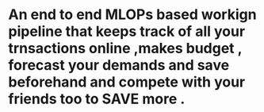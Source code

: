# An end to end MLOPs based workign pipeline that keeps track of all your trnsactions online ,makes budget , forecast your demands and save beforehand and compete with your friends too to SAVE more .
